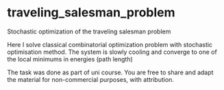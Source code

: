 # traveling_salesman_problem
Stochastic optimization of the traveling salesman problem

Here I solve classical combinatorial optimization problem with stochastic optimisation method. The system is slowly cooling and converge to one of the local minimums in energies (path length)

The task was done as part of uni course. You are free to share and adapt the material for non-commercial purposes, with attribution.

